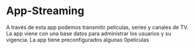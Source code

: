 # App-Streaming
A través de esta app podemos transmitir películas, series y canales de TV. La app viene con una base datos para administrar los usuarios y su vigencia. La app tiene preconfigurados algunas 0peliculas 

